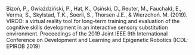 ﻿---
layout: post
date:   2019-01-07 09:00:00
link: https://ieeexplore.ieee.org/document/8850696
categories: conference-article
year: 2019
---

Bizoń, P., Gwiaździński, P., Hat, K., Osiński, D., Reuter, M., Fauchald, E., Verma, S., Skylstad, T.K., Soerli, S., Thorsen J.E., & Wierzchoń. M. (2019).  VIRCO: a virtual reality tool for long-term training and evaluation of the cognitive skills development in an interactive sensory substitution environment. Proceedings of the 2019 Joint IEEE 9th International Conference on Development and Learning and Epigenetic Robotics (ICDL-EPIROB 2019)
